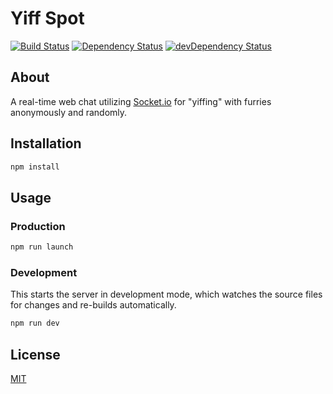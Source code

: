 # Yiff Spot

[![Build Status](https://travis-ci.org/kisuka/YiffSpot.svg)](https://travis-ci.org/kisuka/YiffSpot)
[![Dependency Status](https://david-dm.org/kisuka/YiffSpot.svg)](https://david-dm.org/kisuka/YiffSpot)
[![devDependency Status](https://david-dm.org/kisuka/YiffSpot/dev-status.svg)](https://david-dm.org/kisuka/YiffSpot#info=devDependencies)

## About

A real-time web chat utilizing [Socket.io](http://socket.io/) for "yiffing" with furries anonymously and randomly.

## Installation

```bash
npm install
```

## Usage

### Production

```bash
npm run launch
```

### Development

This starts the server in development mode, which watches the source files for changes and re-builds automatically.

```bash
npm run dev
```

## License

[MIT](LICENSE)